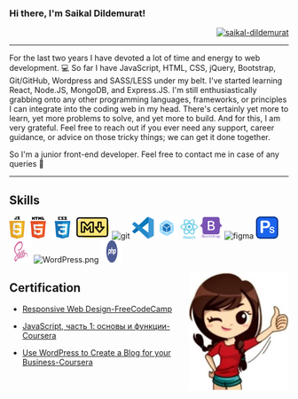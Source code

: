 ###  Hi there, I'm Saikal Dildemurat!  
<p align="right">
<a href="www.linkedin.com/in/saikaldzh
target=_blank"><img align="" src="https://img.shields.io/badge/linkedin-2867B2.svg?&style=for-the-badge&logo=linkedin&logoColor=white" alt="saikal-dildemurat" height="30" /></a>
</p>

---

<p>For the last two years I have devoted a lot of time and energy to web development. 💻 So far I have  JavaScript, HTML, CSS, jQuery, Bootstrap, Git/GitHub, Wordpress and SASS/LESS under my belt. I've started learning React, Node.JS, MongoDB, and Express.JS. I'm still enthusiastically grabbing onto any other programming languages, frameworks, or principles I can integrate into the coding web in my head.
There's certainly yet more to learn, yet more problems to solve, and yet more to build. And for this, I am very grateful.
Feel free to reach out if you ever need any support, career guidance, or advice on those tricky things; we can get it done together.</p>
<p>So I'm a junior front-end developer. Feel free to contact me in case of any queries 🙌</p>

---

## Skills

<p>
<img title="JavaScript" src="./assets/javascript.png" alt="javascript" height="40"/>
<img title="HTML" src="https://raw.githubusercontent.com/devicons/devicon/master/icons/html5/html5-original-wordmark.svg" alt="html5" width="40" height="40"/>
<img title="CSS" src="https://raw.githubusercontent.com/devicons/devicon/master/icons/css3/css3-original-wordmark.svg" alt="css3" width="40" height="40"/>
<img title="Markdown" src="./assets/markdown.png" alt="markdown" height="40"/>
<img title="Git" src="https://www.vectorlogo.zone/logos/git-scm/git-scm-icon.svg" alt="git" width="40" height="40"/>
<img title="VisualStudio" src="./assets/visual-studio-code-1.svg" alt="vscode" width="40" height="40"/>
<img title="Webpack" src="./assets/1900px-webpack_logo.png" alt="webpack" width="40" height="40"/>
<img title="React" src="./assets/react.png" alt="react" height="35"/>
<img title="Bootstrap" src="https://raw.githubusercontent.com/devicons/devicon/master/icons/bootstrap/bootstrap-plain-wordmark.svg" alt="bootstrap" width="40" height="40"/>
<img title="Figma" src="https://www.vectorlogo.zone/logos/figma/figma-icon.svg" alt="figma" width="40" height="40"/>
<img title="PSDetch" src="./assets/psdetch.png" alt="psdetch" width="40" height="40"/>
<img title="Sass" src="./assets/sass.png" alt="psdetch" width="40clea" height="40"/>
<img title="PSDetch" src="./assets/.png" alt="WordPress.png" width="40" height="40"/>
<img title="Sass" src="./assets/php.png" alt="psdetch" width="40clea" height="40"/></p>
<img width="180px" align="right" src="assets/me.jpg"/>
</p>


## Certification

- [Responsive Web Design-FreeCodeCamp](https://freecodecamp.org/certification/sdj/responsive-web-design)
  
- [JavaScript, часть 1: основы и функции-Coursera](https://freecodecamp.org/certification/sdj/responsive-web-design)
  
- [Use WordPress to Create a Blog for your Business-Coursera](https://www.coursera.org/account/accomplishments/certificate/GJH7LY8YFFMU)
 

<!--**Web development courses**-->

